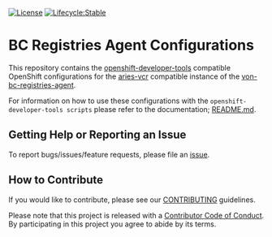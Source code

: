 [![License](https://img.shields.io/badge/License-Apache%202.0-blue.svg)](LICENSE)
[![Lifecycle:Stable](https://img.shields.io/badge/Lifecycle-Stable-97ca00)](https://github.com/bcgov/repomountie/blob/master/doc/lifecycle-badges.md)

# BC Registries Agent Configurations

This repository contains the [openshift-developer-tools](https://github.com/BCDevOps/openshift-developer-tools/tree/master/bin) compatible OpenShift configurations for the [aries-vcr](https://github.com/bcgov/aries-vcr) compatible instance of the [von-bc-registries-agent](https://github.com/bcgov/von-bc-registries-agent).

For information on how to use these configurations with the `openshift-developer-tools scripts` please refer to the documentation; [README.md](https://github.com/BCDevOps/openshift-developer-tools/blob/master/bin/README.md).

## Getting Help or Reporting an Issue

To report bugs/issues/feature requests, please file an [issue](../../issues).

## How to Contribute

If you would like to contribute, please see our [CONTRIBUTING](./CONTRIBUTING.md) guidelines.

Please note that this project is released with a [Contributor Code of Conduct](./CODE_OF_CONDUCT.md). 
By participating in this project you agree to abide by its terms.